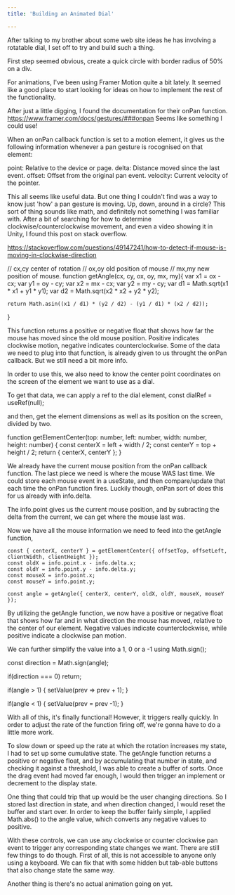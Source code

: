 ```yaml
---
title: 'Building an Animated Dial'

---
```


After talking to my brother about some web site ideas he has involving a rotatable dial, I set off to try and build such a thing.

First step seemed obvious, create a quick circle with border radius of 50% on a div.

For animations, I've been using Framer Motion quite a bit lately. It seemed like a good place to start looking for ideas on how to implement the rest of the functionality.

After just a little digging, I found the documentation for their onPan function. https://www.framer.com/docs/gestures/###onpan
Seems like something I could use!

When an onPan callback function is set to a motion element, it gives us the following information whenever a pan gesture is rocognised on that element:

point: Relative to the device or page.
delta: Distance moved since the last event.
offset: Offset from the original pan event.
velocity: Current velocity of the pointer.

This all seems like useful data. But one thing I couldn't find was a way to know just 'how' a pan gesture is moving. Up, down, around in a circle? This sort of thing sounds like math, and definitely not something I was familiar with. After a bit of searching for how to determine clockwise/counterclockwise movement, and even a video showing it in Unity, I found this post on stack overflow. 

https://stackoverflow.com/questions/49147241/how-to-detect-if-mouse-is-moving-in-clockwise-direction

// cx,cy center of rotation
// ox,oy old position of mouse
// mx,my new position of mouse.
function getAngle(cx, cy, ox, oy, mx, my){
    var x1 = ox - cx;
    var y1 = oy - cy;
    var x2 = mx - cx;
    var y2 = my - cy;
    var d1 = Math.sqrt(x1 * x1 + y1 * y1);
    var d2 = Math.sqrt(x2 * x2 + y2 * y2);

    return Math.asin((x1 / d1) * (y2 / d2) - (y1 / d1) * (x2 / d2));
}

This function returns a positive or negative float that shows how far the mouse has moved since the old mouse position. Positive indicates clockwise motion, negative indicates counterclockwise. Some of the data we need to plug into that function, is already given to us throught the onPan callback. But we still need a bit more info.

In order to use this, we also need to know the center point coordinates on the screen of the element we want to use as a dial.

To get that data, we can apply a ref to the dial element, 
  const dialRef = useRef<HTMLDivElement>(null);

and then, get the element dimensions as well as its position on the screen, divided by two.

function getElementCenter(top: number, left: number, width: number, height: number) {
  const centerX = left + width / 2;
  const centerY = top + height / 2;
  return {
    centerX,
    centerY
  };
}

We already have the current mouse position from the onPan callback function. The last piece we need is where the mouse WAS last time. We could store each mouse event in a useState, and then compare/update that each time the onPan function fires. Luckily though, onPan sort of does this for us already with info.delta.

The info.point gives us the current mouse position, and by subracting the delta from the current, we can get where the mouse last was.

Now we have all the mouse information we need to feed into the getAngle function,

    const { centerX, centerY } = getElementCenter({ offsetTop, offsetLeft, clientWidth, clientHeight });
    const oldX = info.point.x - info.delta.x;
    const oldY = info.point.y - info.delta.y;
    const mouseX = info.point.x;
    const mouseY = info.point.y;

    const angle = getAngle({ centerX, centerY, oldX, oldY, mouseX, mouseY });

By utilizing the getAngle function, we now have a positive or negative float that shows how far and in what direction the mouse has moved, relative to the center of our element. Negative values indicate counterclockwise, while positive indicate a clockwise pan motion.

We can further simplify the value into a 1, 0 or a -1 using Math.sign();

const direction = Math.sign(angle);

if(direction === 0) return;

if(angle > 1) {
  setValue(prev => prev + 1);
}

if(angle < 1) {
  setValue(prev = prev -1);
}

With all of this, it's finally functional! However, it triggers really quickly. In order to adjust the rate of the function firing off, we're gonna have to do a little more work.

To slow down or speed up the rate at which the rotation increases my state, I had to set up some cumulative state. The getAngle function returns a positive or negative float, and by accumulating that number in state, and checking it against a threshold, I was able to create a buffer of sorts. Once the drag event had moved far enough, I would then trigger an implement or decrement to the display state.

One thing that could trip that up would be the user changing directions. So I stored last direction in state, and when direction changed, I would reset the buffer and start over. In order to keep the buffer fairly simple, I applied Math.abs() to the angle value, which converts any negative values to positive.

With these controls, we can use any clockwise or counter clockwise pan event to trigger any corresponding state changes we want. There are still few things to do though. First of all, this is not accessible to anyone only using a keyboard. We can fix that with some hidden but tab-able buttons that also change state the same way.

Another thing is there's no actual animation going on yet.
